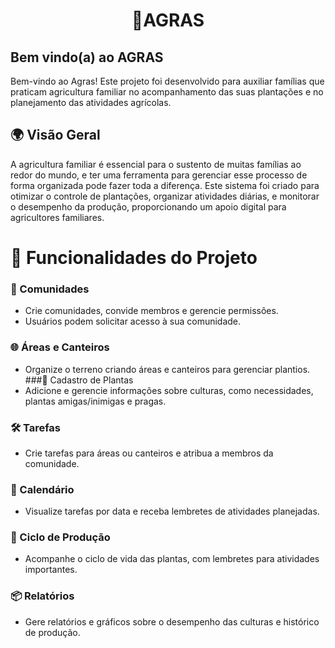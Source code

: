 <h1 align="center"> 🌱AGRAS </h1>

## Bem vindo(a) ao **AGRAS**
Bem-vindo ao Agras! Este projeto foi desenvolvido para auxiliar famílias que praticam agricultura familiar no acompanhamento das suas plantações e no planejamento das atividades agrícolas.

## 🌍 Visão Geral
A agricultura familiar é essencial para o sustento de muitas famílias ao redor do mundo, e ter uma ferramenta para gerenciar esse processo de forma organizada pode fazer toda a diferença. Este sistema foi criado para otimizar o controle de plantações, organizar atividades diárias, e monitorar o desempenho da produção, proporcionando um apoio digital para agricultores familiares.

# 🌱 Funcionalidades do Projeto

### 👥 Comunidades
* Crie comunidades, convide membros e gerencie permissões.
* Usuários podem solicitar acesso à sua comunidade.
### 🌐 Áreas e Canteiros
* Organize o terreno criando áreas e canteiros para gerenciar plantios.
###🌾 Cadastro de Plantas
* Adicione e gerencie informações sobre culturas, como necessidades, plantas amigas/inimigas e pragas.
### 🛠️ Tarefas
* Crie tarefas para áreas ou canteiros e atribua a membros da comunidade.
### 📆 Calendário
* Visualize tarefas por data e receba lembretes de atividades planejadas.
### 📅 Ciclo de Produção
* Acompanhe o ciclo de vida das plantas, com lembretes para atividades importantes.
### 📦 Relatórios
* Gere relatórios e gráficos sobre o desempenho das culturas e histórico de produção.
